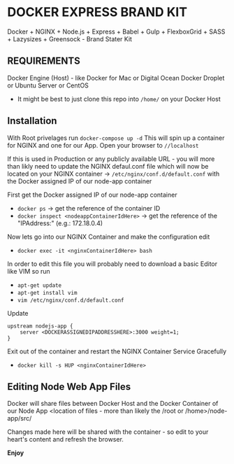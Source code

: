 # DOCKER EXPRESS BRAND KIT
Docker + NGINX + Node.js + Express + Babel + Gulp + FlexboxGrid + SASS + Lazysizes + Greensock - Brand Stater Kit

## REQUIREMENTS
Docker Engine (Host) - like Docker for Mac or Digital Ocean Docker Droplet or Ubuntu Server or CentOS
* It might be best to just clone this repo into `/home/` on your Docker Host

## Installation
With Root privelages run `docker-compose up -d` This will spin up a container for NGINX and one for our App. Open your browser to `//localhost`

If this is used in Production or any publicly available URL - you will more than likly need to update the NGINX defaul.conf file which will now be located on your NGINX container -> `/etc/nginx/conf.d/default.conf` with the Docker assigned IP of our node-app container

First get the Docker assigned IP of our node-app container

* `docker ps` -> get the reference of the container ID
* `docker inspect <nodeappContainerIdHere>` -> get the reference of the "IPAddress:" (e.g.: 172.18.0.4)

Now lets go into our NGINX Container and make the configuration edit

* `docker exec -it <nginxContainerIdHere> bash`

In order to edit this file you will probably need to download a basic Editor like VIM so run 

* `apt-get update`
* `apt-get install vim`
* `vim /etc/nginx/conf.d/default.conf`

Update
```
upstream nodejs-app {
    server <DOCKERASSIGNEDIPADDRESSHERE>:3000 weight=1;
}
```

Exit out of the container and restart the NGINX Container Service Gracefully

* `docker kill -s HUP <nginxContainerIdHere>`

## Editing Node Web App Files

Docker will share files between Docker Host and the Docker Container of our Node App
<location of files - more than likely the /root or /home>/node-app/src/

Changes made here will be shared with the container - so edit to your heart's content and refresh the browser.

**Enjoy**
